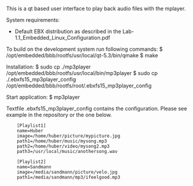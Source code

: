 This is a qt based user interface to play back audio files with the mplayer.

System requirements:
- Default EBX distribution as described in the Lab-1.1_Embedded_Linux_Configuration.pdf

To build on the development system run following commands:
$ /opt/embedded/bbb/rootfs/usr/local/qt-5.3/bin/qmake
$ make

Installation:
$ sudo cp ./mp3player /opt/embedded/bbb/rootfs/usr/local/bin/mp3player
$ sudo cp ./.ebxfs15_mp3player_config /opt/embedded/bbb/rootfs/root/.ebxfs15_mp3player_config

Start application:
$ mp3player



Textfile .ebxfs15_mp3player_config contains the configuration. Please see example in the repository or the one below.

        [Playlist1]
        name=Huber
        image=/home/huber/picture/mypicture.jpg
        path1=/home/huber/music/mysong.mp3
        path2=/home/huber/video/mysong2.mp3
        path3=/usr/local/music/anothersong.wav

        [Playlist2]
        name=Sandmann
        image=/media/sandmann/picture/velo.jpg
        path1=/media/sandmann/mp3/ifeelgood.mp3
